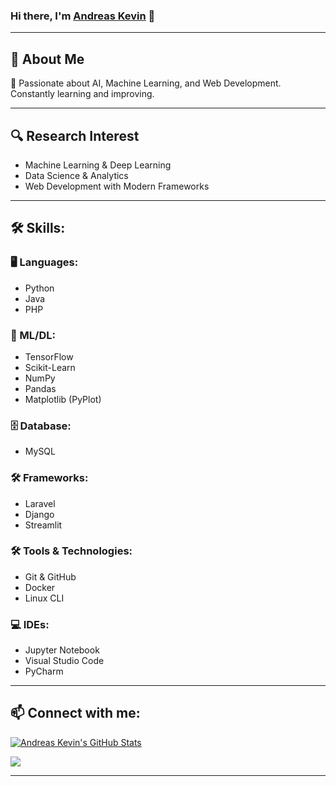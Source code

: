 ### Hi there, I'm [Andreas Kevin](https://kevinandreas913.github.io) 👋

---

## 🚀 About Me
🎯 Passionate about AI, Machine Learning, and Web Development. Constantly learning and improving.

---

## 🔍 Research Interest
- Machine Learning & Deep Learning
- Data Science & Analytics
- Web Development with Modern Frameworks

---

## 🛠️ Skills:

### 🖥️ Languages:
- Python
- Java
- PHP

### 🤖 ML/DL:
- TensorFlow
- Scikit-Learn
- NumPy
- Pandas
- Matplotlib (PyPlot)

### 🗄️ Database:
- MySQL

### 🛠️ Frameworks:
- Laravel
- Django
- Streamlit

### 🛠️ Tools & Technologies:
- Git & GitHub
- Docker
- Linux CLI

### 💻 IDEs:
- Jupyter Notebook
- Visual Studio Code
- PyCharm

---

## 📫 Connect with me:

<a href="https://github.com/kevinandreas913/github-readme-stats"><img align="center" src="https://github-readme-stats.vercel.app/api?username=kevinandreas913&show_icons=true&include_all_commits=true&theme=buefy&hide_border=true" alt="Andreas Kevin's GitHub Stats" /></a> 

<a href="https://github.com/kevinandreas913/github-readme-stats"><img align="center" src="https://github-readme-stats.vercel.app/api/top-langs/?username=kevinandreas913&layout=compact&theme=buefy&hide_border=true" /></a>

---
